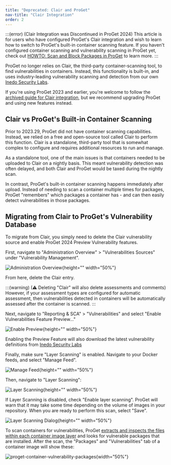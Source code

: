 ```yaml
---
title: "Deprecated: Clair and ProGet"
nav-title: "Clair Integration"
order: 2
---
```


:::(error) (Clair Integration was Discontinued in ProGet 2024)
This article is for users who have configured ProGet's Clair integration and wish to learn how to switch to ProGet's built-in container scanning feature. If you haven't configured container scanning and vulnerability scanning in ProGet yet, check out [HOWTO: Scan and Block Packages in ProGet](/docs/proget/sca/vulnerabilities/howto) to learn more.
:::

ProGet no longer relies on Clair, the third-party container-scanning tool, to find vulnerabilities in containers. Instead, this functionality is built-in, and uses industry-leading vulnerability scanning and detection from our own [Inedo Security Labs](https://security.inedo.com).

If you're using ProGet 2023 and earlier, you're welcome to follow the [archived guide for Clair integration](https://web.archive.org/web/20230927161336/https://docs.inedo.com/docs/proget-compliance-clair), but we recommend upgrading ProGet and using new features instead.

## Clair vs ProGet's Built-in Container Scanning

Prior to 2023.29, ProGet did not have container scanning capabilities. Instead, we relied on a free and open-source tool called Clair to perform this function. Clair is a standalone, third-party tool that is somewhat complex to configure and requires additional resources to run and manage.

As a standalone tool, one of the main issues is that containers needed to be uploaded to Clair on a nightly basis. This meant vulnerability detection was often delayed, and both Clair and ProGet would be taxed during the nightly scan.

In contrast, ProGet's built-in container scanning happens immediately after upload. Instead of needing to scan a container multiple times for packages, ProGet "remembers" which packages a container has - and can then easily detect vulnerabilities in those packages.
 
 ## Migrating from Clair to ProGet's Vulnerability Database

To migrate from Clair, you simply need to delete the Clair vulnerability source and enable ProGet 2024 Preview Vulnerability features.

First, navigate to "Administration Overview" > "Vulnerabilities Sources" under "Vulnerability Management".

![Administration Overview](/resources/docs/proget-administration-vulnerabilitysources.png){height="" width="50%"}

From here, delete the Clair entry.

:::(warning) (⚠ Deleting "Clair" will also delete assessments and comments)
However, if your assessment types are configured for automatic assessment, then vulnerabilities detected in containers will be automatically assessed after the container is scanned.
:::

Next, navigate to "Reporting & SCA" > "Vulnerabilities" and select "Enable Vulnerabilities Feature Preview..."

![Enable Preview](/resources/docs/proget-enable-preview.png){height="" width="50%"}

Enabling the Preview Feature will also download the latest vulnerability definitions from [Inedo Security Labs](https://security.inedo.com)

Finally, make sure "Layer Scanning" is enabled. Navigate to your Docker feeds, and select "Manage Feed".

![Manage Feed](/resources/docs/proget-docker-managefeed.png){height="" width="50%"}

Then, navigate to "Layer Scanning":

![Layer Scanning](/resources/docs/proget-feeds-layerscanning.png){height="" width="50%"}

If Layer Scanning is disabled, check "Enable layer scanning". ProGet will warn that it may take some time depending on the volume of images in your repository. When you are ready to perform this scan, select "Save".

![Layer Scanning Dialog](/resources/docs/proget-feeds-layerscanning-dialog.png){height="" width="50%"}

To scan containers for vulnerabilities, ProGet [extracts and inspects the files within each container image layer](/docs/proget/docker/private-registries) and looks for vulnerable packages that are installed. After the scan, the "Packages" and "Vulnerabilities" tab of a container image will show these:

![proget-container-vulnerability-packages](/resources/docs/proget-container-vulnerability-packages.png){width="50%"}

